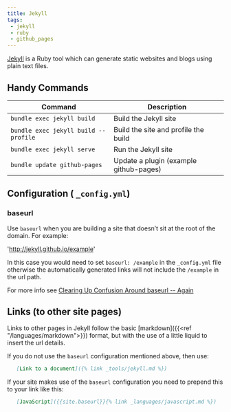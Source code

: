 ```yaml
---
title: Jekyll
tags:
 - jekyll
 - ruby
 - github_pages
---
```


[Jekyll](https://jekyllrb.com/) is a Ruby tool which can generate static websites and blogs using plain text files.
<!--more-->

## Handy Commands

| Command                              | Description                            | 
|--------------------------------------|----------------------------------------|
| `bundle exec jekyll build`           | Build the Jekyll site                  |
| `bundle exec jekyll build --profile` | Build the site and profile the build   |
| `bundle exec jekyll serve`           | Run the Jekyll site                    |
| `bundle update github-pages`         | Update a plugin (example github-pages) |


## Configuration ( `_config.yml`)

### baseurl

Use `baseurl` when you are building a site that doesn’t sit at the root of the domain. For example:

'http://jekyll.github.io/example'

In this case you would need to set `baseurl: /example` in the `_config.yml` file otherwise the automatically generated links will not include the `/example`  in the url path. 

For more info see [Clearing Up Confusion Around baseurl -- Again](https://byparker.com/blog/2014/clearing-up-confusion-around-baseurl/)

## Links (to other site pages)

Links to other pages in Jekyll follow the basic [markdown]({{<ref "/languages/markdown">}}) format, but with the use of a little liquid to insert the url details.

If you do not use the `baseurl` configuration mentioned above, then use:
``` markdown
   [Link to a document]({% link _tools/jekyll.md %})
```

If your site makes use of the `baseurl` configuration you need to prepend this to your link like this:
``` md
   [JavaScript]({{site.baseurl}}{% link _languages/javascript.md %})
```

